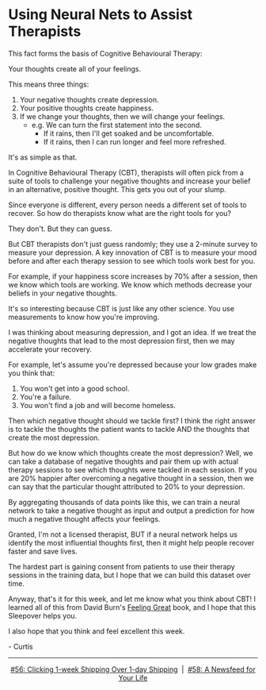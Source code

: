 # Using Neural Nets to Assist Therapists

This fact forms the basis of Cognitive Behavioural Therapy:

Your thoughts create all of your feelings.

This means three things:

1. Your negative thoughts create depression.
2. Your positive thoughts create happiness.
3. If we change your thoughts, then we will change your feelings.
   - e.g. We can turn the first statement into the second.
     - If it rains, then I'll get soaked and be uncomfortable.
     - If it rains, then I can run longer and feel more refreshed.

It's as simple as that.

In Cognitive Behavioural Therapy (CBT), therapists will often pick from a suite of tools to challenge your negative thoughts and increase your belief in an alternative, positive thought. This gets you out of your slump.

Since everyone is different, every person needs a different set of tools to recover. So how do therapists know what are the right tools for you?

They don't. But they can guess.

But CBT therapists don't just guess randomly; they use a 2-minute survey to measure your depression. A key innovation of CBT is to measure your mood before and after each therapy session to see which tools work best for you.

For example, if your happiness score increases by 70% after a session, then we know which tools are working. We know which methods decrease your beliefs in your negative thoughts.

It's so interesting because CBT is just like any other science. You use measurements to know how you're improving.

I was thinking about measuring depression, and I got an idea. If we treat the negative thoughts that lead to the most depression first, then we may accelerate your recovery.

For example, let's assume you're depressed because your low grades make you think that:

1. You won't get into a good school.
2. You're a failure.
3. You won't find a job and will become homeless.

Then which negative thought should we tackle first? I think the right answer is to tackle the thoughts the patient wants to tackle AND the thoughts that create the most depression.

But how do we know which thoughts create the most depression? Well, we can take a database of negative thoughts and pair them up with actual therapy sessions to see which thoughts were tackled in each session. If you are 20% happier after overcoming a negative thought in a session, then we can say that the particular thought attributed to 20% to your depression.

By aggregating thousands of data points like this, we can train a neural network to take a negative thought as input and output a prediction for how much a negative thought affects your feelings.

Granted, I'm not a licensed therapist, BUT if a neural network helps us identify the most influential thoughts first, then it might help people recover faster and save lives.

The hardest part is gaining consent from patients to use their therapy sessions in the training data, but I hope that we can build this dataset over time.

Anyway, that's it for this week, and let me know what you think about CBT! I learned all of this from David Burn's [Feeling Great](https://www.goodreads.com/book/show/54930681-feeling-great) book, and I hope that this Sleepover helps you.

I also hope that you think and feel excellent this week.

\- Curtis

<!--START OF FOOTER-->
<hr style="margin-top:9px;height:1px;border: 0;background-image: linear-gradient(to right, rgba(0, 0, 0, 0.0), rgba(0, 0, 0, 0.5),rgba(0, 0, 0, 0.0));">
<!--START OF ISSUE NAVIGATION LINKS-->
<p align="center"><a href='056_clicking-1-week-shipping-over-1-day-shipping.md'>#56: Clicking 1-week Shipping Over 1-day Shipping</a>&nbsp;&nbsp;|&nbsp;&nbsp;<a href='058_a_newsfeed_for_your_life.md'>#58: A Newsfeed for Your Life</a></p>
<!--START OF ISSUE NAVIGATION LINKS-->
<!--END OF FOOTER-->
